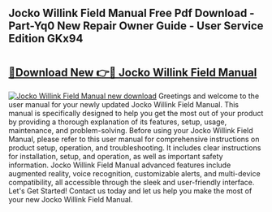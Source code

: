 ## Jocko Willink Field Manual Free Pdf Download - Part-Yq0 New Repair Owner Guide - User Service Edition GKx94

# <h2><a href="http://bc26963.oget.top/?id=Jocko+Willink+Field+Manual">🔗Download New 👉🔴 Jocko Willink Field Manual</a></h2>

[![Jocko Willink Field Manual new download](https://i.imgur.com/5g1atiW.png)](http://bc26963.oget.top/?id=Jocko+Willink+Field+Manual)
Greetings and welcome to the user manual for your newly updated Jocko Willink Field Manual. This manual is specifically designed to help you get the most out of your product by providing a thorough explanation of its features, setup, usage, maintenance, and problem-solving. Before using your Jocko Willink Field Manual, please refer to this user manual for comprehensive instructions on product setup, operation, and troubleshooting. It includes clear instructions for installation, setup, and operation, as well as important safety information. Jocko Willink Field Manual advanced features include augmented reality, voice recognition, customizable alerts, and multi-device compatibility, all accessible through the sleek and user-friendly interface. Let's Get Started! Contact us today and let us help you make the most of your new Jocko Willink Field Manual.
